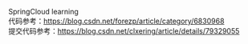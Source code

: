 SpringCloud learning <br/>
代码参考：https://blog.csdn.net/forezp/article/category/6830968 <br/>
提交代码参考：https://blog.csdn.net/clxering/article/details/79329055 <br/>
